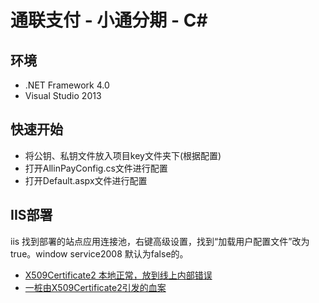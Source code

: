 ﻿# 通联支付 - 小通分期 - C#

## 环境

* .NET Framework 4.0
* Visual Studio 2013

## 快速开始

* 将公钥、私钥文件放入项目key文件夹下(根据配置)
* 打开AllinPayConfig.cs文件进行配置
* 打开Default.aspx文件进行配置

## IIS部署

iis 找到部署的站点应用连接池，右键高级设置，找到“加载用户配置文件”改为true。window service2008 默认为false的。

* [X509Certificate2 本地正常，放到线上内部错误](http://bbs.csdn.net/topics/390901767)
* [一桩由X509Certificate2引发的血案](http://www.cnblogs.com/uptothesky/p/5972124.html)

